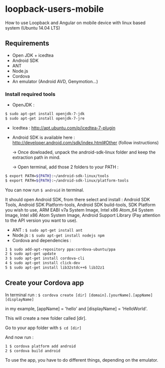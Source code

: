 # loopback-users-mobile

How to use Loopback and Angular on mobile device with linux based system (Ubuntu 14.04 LTS)


## Requirements
- Open JDK + icedtea
- Android SDK
- ANT
- Node.js
- Cordova
- An emulator (Android AVD, Genymotion...)

### Install required tools

- OpenJDK : 
```bash
$ sudo apt-get install openjdk-7-jdk
$ sudo apt-get install openjdk-7-jre
```
- Icedtea : http://apt.ubuntu.com/p/icedtea-7-plugin
- Android SDK is available here : http://developer.android.com/sdk/index.html#Other (follow instructions)
  
  -> Once dowloaded, unpack the android-sdk-linux folder and keep the extraction path in mind.

  -> Open terminal, add those 2 folders to your PATH :

```bash
$ export PATH=${PATH}:~/android-sdk-linux/tools
$ export PATH=${PATH}:~/android-sdk-linux/platform-tools
```
You can now run ```$ android``` in terminal.

It should open Android SDK, from there select and install : Android SDK Tools, Android SDK Platform-tools, Android SDK build-tools, SDK Platform you wish to use, ARM EABI v7a System Image, Intel x86 Atom_64 System Image, Intel x86 Atom System Image, Android Support Library (Pay attention to the API version you want to use).

- ANT : ```$ sudo apt-get install ant```
- Node.js : ```$ sudo apt-get install nodejs npm```
- Cordova and dependencies : 
```bash
1 $ sudo add-apt-repository ppa:cordova-ubuntu/ppa
2 $ sudo apt-get update
3 $ sudo apt-get install cordova-cli
4 $ sudo apt-get install click-dev
5 $ sudo apt-get install lib32stdc++6 lib32z1
```

## Create your Cordova app

In terminal run : ```$ cordova create [dir] [domain].[yourName].[appName] [displayName]```

in my example, [appName] = 'hello' and [displayName] = 'HelloWorld'.

This will create a new folder called [dir].

Go to your app folder with ```$ cd [dir]```

And now run :
```bash
1 $ cordova platform add android
2 $ cordova build android
```
To use the app, you have to do different things, depending on the emulator.

